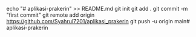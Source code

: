 echo "# aplikasi-prakerin" >> README.md
git init
git add .
git commit -m "first commit"
git remote add origin https://github.com/Syahrul7201/aplikasi_prakerin
git push -u origin main# aplikasi-prakerin
